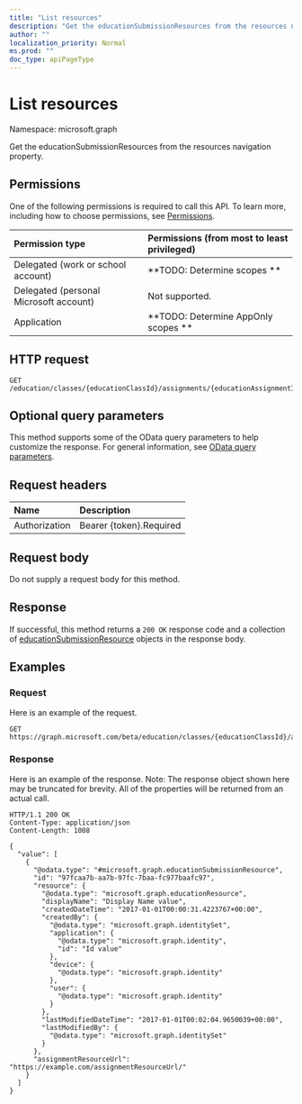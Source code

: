 ```yaml
---
title: "List resources"
description: "Get the educationSubmissionResources from the resources navigation property."
author: ""
localization_priority: Normal
ms.prod: ""
doc_type: apiPageType
---
```


# List resources

Namespace: microsoft.graph

Get the educationSubmissionResources from the resources navigation property.

## Permissions
One of the following permissions is required to call this API. To learn more, including how to choose permissions, see [Permissions](/concepts/permissions-reference.md).

|Permission type|Permissions (from most to least privileged)|
|:---|:---|
|Delegated (work or school account)|**TODO: Determine scopes **|
|Delegated (personal Microsoft account)|Not supported.|
|Application|**TODO: Determine AppOnly scopes **|

## HTTP request
<!-- {
  "blockType": "ignored"
}
-->
``` http
GET /education/classes/{educationClassId}/assignments/{educationAssignmentId}/submissions/{educationSubmissionId}/resources
```

## Optional query parameters
This method supports some of the OData query parameters to help customize the response. For general information, see [OData query parameters](/graph/query-parameters).

## Request headers
|Name|Description|
|:---|:---|
|Authorization|Bearer {token}.Required|

## Request body
Do not supply a request body for this method.

## Response
If successful, this method returns a `200 OK` response code and a collection of [educationSubmissionResource](../resources/educationsubmissionresource.md) objects in the response body.

## Examples

### Request
Here is an example of the request.
<!-- {
  "blockType": "request",
  "name": "get_educationsubmissionresource"
}
-->
``` http
GET https://graph.microsoft.com/beta/education/classes/{educationClassId}/assignments/{educationAssignmentId}/submissions/{educationSubmissionId}/resources
```

### Response
Here is an example of the response. Note: The response object shown here may be truncated for brevity. All of the properties will be returned from an actual call.
<!-- {
  "blockType": "response",
  "truncated": true,
  "@odata.type": "collection(microsoft.graph.educationsubmissionresource)"
}
-->
``` http
HTTP/1.1 200 OK
Content-Type: application/json
Content-Length: 1008

{
  "value": [
    {
      "@odata.type": "#microsoft.graph.educationSubmissionResource",
      "id": "97fcaa7b-aa7b-97fc-7baa-fc977baafc97",
      "resource": {
        "@odata.type": "microsoft.graph.educationResource",
        "displayName": "Display Name value",
        "createdDateTime": "2017-01-01T00:00:31.4223767+00:00",
        "createdBy": {
          "@odata.type": "microsoft.graph.identitySet",
          "application": {
            "@odata.type": "microsoft.graph.identity",
            "id": "Id value"
          },
          "device": {
            "@odata.type": "microsoft.graph.identity"
          },
          "user": {
            "@odata.type": "microsoft.graph.identity"
          }
        },
        "lastModifiedDateTime": "2017-01-01T00:02:04.9650039+00:00",
        "lastModifiedBy": {
          "@odata.type": "microsoft.graph.identitySet"
        }
      },
      "assignmentResourceUrl": "https://example.com/assignmentResourceUrl/"
    }
  ]
}
```

